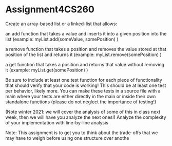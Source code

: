 # Assignment4CS260


Create an array-based list or a linked-list that allows:

an add function that takes a value and inserts it into a given position into the list
(example: myList.add(someValue, somePosition) )

a remove function that takes a position and removes the value stored at that position of the list and returns it
(example: myList.remove(somePosition) )

a get function that takes a position and returns that value without removing it
(example: myList.get(somePosition) )

Be sure to include at least one test function for each piece of functionality that should verify that your code is working!  This should be at least one test per behavior, likely more.  You can make these tests in a source file with a main where your tests are either directly in the main or inside their own standalone functions (please do not neglect the importance of testing!)

(Note winter 2021: we will cover the analysis of some of this in class next week, then we will have you analyze the next ones!) Analyze the complexity of your implementation with line-by-line analysis

Note: This assignment is to get you to think about the trade-offs that we may have to weigh before using one structure over anothe
